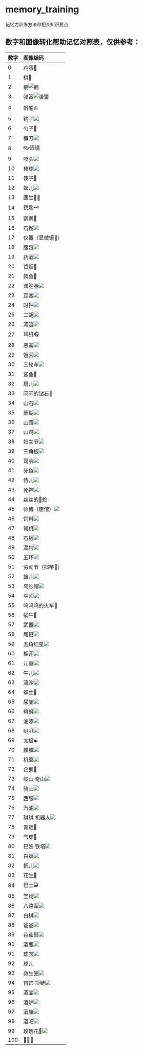 # memory_training
记忆力训练方法和相关知识要点

## 数字和图像转化帮助记忆对照表，仅供参考：
|数字|图像编码|
|:------------|:------------|
|0|鸡蛋🥚|
|1|树🌲|
|2|鹅![鹅](./img/2.png)|
|3|弹簧![弹簧](img/3.png)|
|4|帆船⛵️|
|5|钩子![](./img/5.png)|
|6|勺子🥄|
|7|镰刀![](./img/7.png)|
|8|👓眼镜|
|9|喷头![](./img/9.png)|
|10|棒球![](./img/10.png)|
|11|筷子🥢|
|12|蚁儿![](img/12.jpg)|
|13|医生👨‍⚕️|
|14|钥匙🗝|
|15|鹦鹉🦜|
|16|石榴![](img/16.jpg)|
|17|仪器（显微镜🔬）|
|18|腰包![](img/18.jpeg)|
|19|药酒![](img/19.jpg)|
|20|香烟🚬|
|21|鳄鱼🐊|
|22|双胞胎![](img/22.jpg)|
|23|耳塞![](img/23.jpg)|
|24|时钟![](img/24.png)|
|25|二胡![](img/25.jpg)|
|26|河流![](img/26.jpg)|
|27|耳机🎧|
|28|恶霸![](img/28.jpg)|
|29|饿囚![](img/29.jpeg)|
|30|三轮车![](img/30.jpg)|
|31|鲨鱼🦈|
|32|扇儿![](img/32.jpg)|
|33|闪闪的钻石💎|
|34|山石![](img/34.jpg)|
|35|珊瑚![](img/35.jpg)|
|36|山路![](img/36.jpg)|
|37|山鸡![](img/37.jpg)|
|38|妇女节![](img/38.jpg)|
|39|三角板![](img/39.jpg)|
|40|司令![](img/40.jpeg)|
|41|死鱼![](img/41.jpeg)|
|42|侍儿![](img/42.jpg)|
|43|死神![](img/43.jpg)|
|44|丝丝的🐍蛇|
|45|师傅（唐僧）![](img/45.jpg)|
|46|饲料![](img/46.jpg)|
|47|司机![](img/47.jpg)|
|48|石板![](img/48.jpg)|
|49|湿狗![](img/49.jpg)|
|50|五环![](img/50.jpg)|
|51|劳动节（扫帚🧹）|
|52|鼓儿![](img/52.jpeg)|
|53|乌纱帽![](img/53.jpg)|
|54|巫师![](img/54.jpg)|
|55|呜呜呜的火车🚄|
|56|蜗牛🐌|
|57|武器![](img/57.jpg)|
|58|尾巴![](img/58.jpg)|
|59|五角红星![](img/59.jpg)|
|60|榴莲![](img/60.jpg)|
|61|儿童![](img/61.jpg)|
|62|牛儿![](img/62.png)|
|63|流沙![](img/63.jpg)|
|64|螺丝🔩|
|65|尿壶![](img/65.jpg)|
|66|蝌蚪![](img/66.jpg)|
|67|油漆![](img/67.jpg)|
|68|喇叭![](img/68.jpg)|
|69|太极☯️|
|70|麒麟![](img/70.jpg)|
|71|机翼![](img/71.jpg)|
|72|企鹅🐧|
|73|岐山 奇山![](img/73.webp)|
|74|骑士![](img/74.jpeg)|
|75|西服![](img/75.png)|
|76|汽油![](img/76.jpg)|
|77|琪琪 机器人![](img/77.jpg)|
|78|青蛙🐸|
|79|气球🎈|
|80|巴黎 铁塔![](img/80.jpg)|
|81|白蚁![](img/81.jpg)|
|82|把儿![](img/82.jpg)|
|83|花生🥜|
|84|巴士🚍|
|85|宝物![](img/85.jpg)|
|86|八路军![](img/86.jpg)|
|87|白棋![](img/87.jpeg)|
|88|爸爸![](img/88.png)|
|89|芭蕉扇![](img/89.jpg)|
|90|酒瓶![](img/90.jpg)|
|91|球衣![](img/91.jpg)|
|92|球儿 ![]()|
|93|救生圈![](img/93.jpg)|
|94|首饰 项链![](img/94.jpg)|
|95|酒壶![](img/95.jpg)|
|96|酒炉![](img/96.jpg)|
|97|酒旗![](img/97.jpeg)|
|98|酒吧![](img/98.jpg)|
|99|玫瑰花🌹![](img/99.png)|
|100|🌲🥚🥚|




